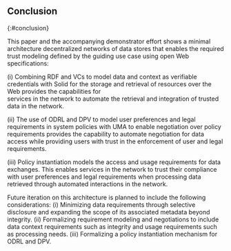 ## Conclusion
{:#conclusion}

This paper and the accompanying demonstrator effort
shows a minimal architecture decentralized networks of
data stores that enables the required trust modeling
defined by the guiding use case using open Web specifications:
<!-- trust in data and context -->
(i) 
Combining RDF and VCs to model data
and context as verifiable credentials
with Solid for the storage and retrieval
of resources over the Web
provides the capabilities for  
services in the network to automate
the retrieval and integration of
trusted data in the network.
<!-- trust in enforcing policies -->
(ii) 
The use of ODRL and DPV to model
user preferences and legal requirements
in system policies with UMA to enable
negotiation over policy requirements
provides the capability to automate
negotiation for data access while
providing users with trust in the
enforcement of user and legal requirements.
<!-- trust in retrieved data -->
(iii)
Policy instantiation models the access 
and usage requirements for data exchanges.
This enables services in the network 
to trust their compliance with user
preferences and legal requirements 
when processing data retrieved through
automated interactions in the network.

Future iteration on this architecture is planned to include the following considerations:
(i) Minimizing data requirements through selective disclosure
and expanding the scope of its associated metadata beyond integrity.
(ii) Formalizing requirement modeling and negotiations
to include data context requirements such as integrity
and usage requirements such as processing needs.
(iii) Formalizing a policy instantiation mechanism for ODRL and DPV.